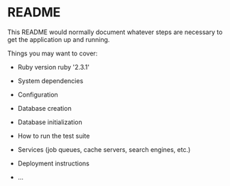 # README

This README would normally document whatever steps are necessary to get the
application up and running.

Things you may want to cover:

* Ruby version
ruby '2.3.1'

* System dependencies

* Configuration

* Database creation

* Database initialization

* How to run the test suite

* Services (job queues, cache servers, search engines, etc.)

* Deployment instructions

* ...
